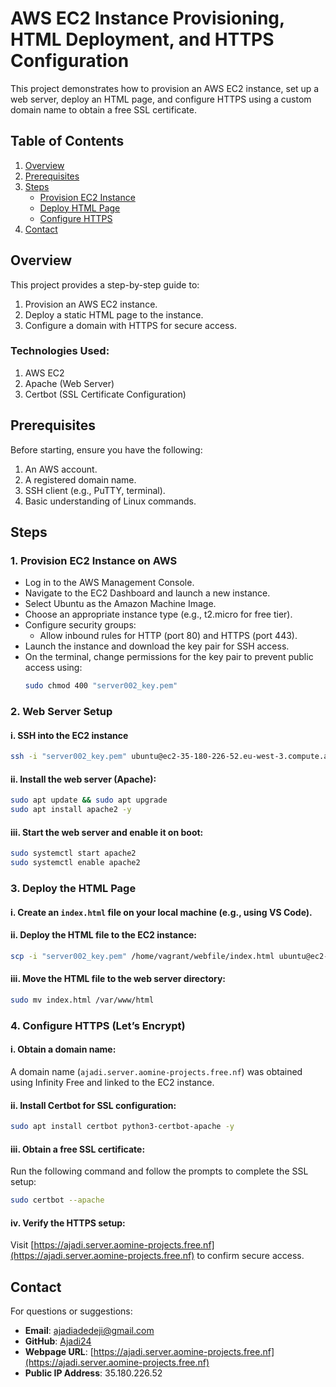 # AWS EC2 Instance Provisioning, HTML Deployment, and HTTPS Configuration
This project demonstrates how to provision an AWS EC2 instance, set up a web server, deploy an HTML page, and configure HTTPS using a custom domain name to obtain a free SSL certificate.

## Table of Contents
1. [Overview](#overview)
2. [Prerequisites](#prerequisites)
3. [Steps](#steps)
   - [Provision EC2 Instance](#provision-ec2-instance)
   - [Deploy HTML Page](#deploy-html-page)
   - [Configure HTTPS](#configure-https)
4. [Contact](#contact)

## Overview
This project provides a step-by-step guide to:
1. Provision an AWS EC2 instance.
2. Deploy a static HTML page to the instance.
3. Configure a domain with HTTPS for secure access.

### Technologies Used:
1. AWS EC2
2. Apache (Web Server)
3. Certbot (SSL Certificate Configuration)

## Prerequisites
Before starting, ensure you have the following:
1. An AWS account.
2. A registered domain name.
3. SSH client (e.g., PuTTY, terminal).
4. Basic understanding of Linux commands.

## Steps

### 1. Provision EC2 Instance on AWS
- Log in to the AWS Management Console.
- Navigate to the EC2 Dashboard and launch a new instance.
- Select Ubuntu as the Amazon Machine Image.
- Choose an appropriate instance type (e.g., t2.micro for free tier).
- Configure security groups:
  - Allow inbound rules for HTTP (port 80) and HTTPS (port 443).
- Launch the instance and download the key pair for SSH access.
- On the terminal, change permissions for the key pair to prevent public access using:
  ```bash
  sudo chmod 400 "server002_key.pem"
  ```

### 2. Web Server Setup

#### i. SSH into the EC2 instance
```bash
ssh -i "server002_key.pem" ubuntu@ec2-35-180-226-52.eu-west-3.compute.amazonaws.com
```

#### ii. Install the web server (Apache):
```bash
sudo apt update && sudo apt upgrade
sudo apt install apache2 -y
```

#### iii. Start the web server and enable it on boot:
```bash
sudo systemctl start apache2
sudo systemctl enable apache2
```

### 3. Deploy the HTML Page

#### i. Create an `index.html` file on your local machine (e.g., using VS Code).

#### ii. Deploy the HTML file to the EC2 instance:
```bash
scp -i "server002_key.pem" /home/vagrant/webfile/index.html ubuntu@ec2-35-180-226-52.eu-west-3.compute.amazonaws.com:/home/ubuntu
```

#### iii. Move the HTML file to the web server directory:
```bash
sudo mv index.html /var/www/html
```

### 4. Configure HTTPS (Let’s Encrypt)

#### i. Obtain a domain name:
A domain name (`ajadi.server.aomine-projects.free.nf`) was obtained using Infinity Free and linked to the EC2 instance.

#### ii. Install Certbot for SSL configuration:
```bash
sudo apt install certbot python3-certbot-apache -y
```

#### iii. Obtain a free SSL certificate:
Run the following command and follow the prompts to complete the SSL setup:
```bash
sudo certbot --apache
```

#### iv. Verify the HTTPS setup:
Visit [https://ajadi.server.aomine-projects.free.nf](https://ajadi.server.aomine-projects.free.nf) to confirm secure access.

## Contact
For questions or suggestions:
- **Email**: ajadiadedeji@gmail.com
- **GitHub**: [Ajadi24](https://github.com/Ajadi24)
- **Webpage URL**: [https://ajadi.server.aomine-projects.free.nf](https://ajadi.server.aomine-projects.free.nf)
- **Public IP Address**: 35.180.226.52

